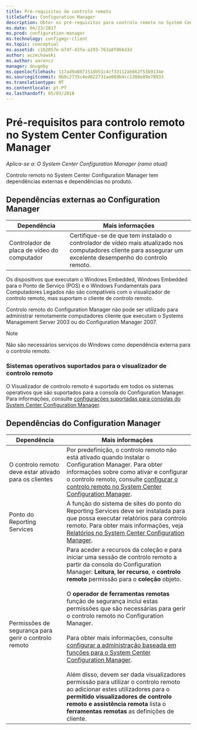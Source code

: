 ```yaml
---
title: Pré-requisitos de controlo remoto
titleSuffix: Configuration Manager
description: Obter os pré-requisitos para controlo remoto no System Center Configuration Manager.
ms.date: 04/23/2017
ms.prod: configuration-manager
ms.technology: configmgr-client
ms.topic: conceptual
ms.assetid: c1b2057e-b74f-43fa-a293-763a8f866d3d
author: aczechowski
ms.author: aaroncz
manager: dougeby
ms.openlocfilehash: 117ad9a087151db51c4cf33112ab662f53b9134e
ms.sourcegitcommit: 0b0c2735c4ed822731ae069b4cc1380e89e78933
ms.translationtype: MT
ms.contentlocale: pt-PT
ms.lasthandoff: 05/03/2018
---
```

# <a name="prerequisites-for-remote-control-in-system-center-configuration-manager"></a>Pré-requisitos para controlo remoto no System Center Configuration Manager

*Aplica-se a: O System Center Configuration Manager (ramo atual)*

Controlo remoto no System Center Configuration Manager tem dependências externas e dependências no produto.  

## <a name="dependencies-external-to-configuration-manager"></a>Dependências externas ao Configuration Manager  

|Dependência|Mais informações|  
|----------------|----------------------|  
|Controlador de placa de vídeo do computador|Certifique-se de que tem instalado o controlador de vídeo mais atualizado nos computadores cliente para assegurar um excelente desempenho do controlo remoto.|  

 Os dispositivos que executam o Windows Embedded, Windows Embedded para o Ponto de Serviço (POS) e o Windows Fundamentals para Computadores Legados não são compatíveis com o visualizador de controlo remoto, mas suportam o cliente de controlo remoto.  

 Controlo remoto do Configuration Manager não pode ser utilizado para administrar remotamente computadores cliente que executam o Systems Management Server 2003 ou do Configuration Manager 2007.  

> [!NOTE]  
>  Não são necessários serviços do Windows como dependência externa para o controlo remoto.  

### <a name="supported-operating-systems-for-the-remote-control-viewer"></a>Sistemas operativos suportados para o visualizador de controlo remoto  
O Visualizador de controlo remoto é suportado em todos os sistemas operativos que são suportados para a consola do Configuration Manager. Para informações, consulte [configurações suportadas para consolas do System Center Configuration Manager](../../../../core/plan-design/configs/supported-operating-systems-consoles.md).   

## <a name="configuration-manager-dependencies"></a>Dependências do Configuration Manager  

|Dependência|Mais informações|  
|----------------|----------------------|  
|O controlo remoto deve estar ativado para os clientes|Por predefinição, o controlo remoto não está ativado quando instalar o Configuration Manager. Para obter informações sobre como ativar e configurar o controlo remoto, consulte [configurar o controlo remoto no System Center Configuration Manager](../../../../core/clients/manage/remote-control/configuring-remote-control.md).|  
|Ponto do Reporting Services|A função do sistema de sites do ponto do Reporting Services deve ser instalada para que possa executar relatórios para controlo remoto. Para obter mais informações, veja [Relatórios no System Center Configuration Manager](../../../../core/servers/manage/reporting.md).|  
|Permissões de segurança para gerir o controlo remoto|Para aceder a recursos da coleção e para iniciar uma sessão de controlo remoto a partir da consola do Configuration Manager: **Leitura**, **ler recurso**, e **controlo remoto** permissão para o **coleção** objeto.<br /><br /> O **operador de ferramentas remotas** função de segurança inclui estas permissões que são necessárias para gerir o controlo remoto no Configuration Manager.<br /><br /> Para obter mais informações, consulte [configurar a administração baseada em funções para o System Center Configuration Manager](../../../../core/servers/deploy/configure/configure-role-based-administration.md).<br /><br /> Além disso, devem ser dada visualizadores permissão para utilizar o controlo remoto ao adicionar estes utilizadores para o **permitido visualizadores de controlo remoto e assistência remota** lista o **ferramentas remotas** as definições de cliente.
